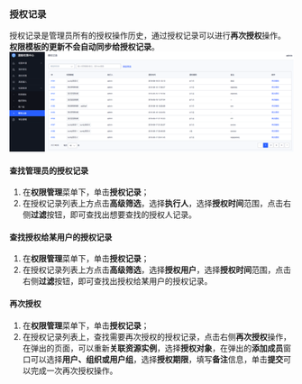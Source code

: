 ### 授权记录
授权记录是管理员所有的授权操作历史，通过授权记录可以进行**再次授权**操作。
**权限模板的更新不会自动同步给授权记录**。
![](../../assets/企业微信截图_6eb6bc60-9179-4a4a-8188-6a8ac1094a76.png)

#### 查找管理员的授权记录
1. 在**权限管理**菜单下，单击**授权记录**；
2. 在授权记录列表上方点击**高级筛选**，选择**执行人**，选择**授权时间**范围，点击右侧**过滤**按钮，即可查找出想要查找的授权人记录。

#### 查找授权给某用户的授权记录
1. 在**权限管理**菜单下，单击**授权记录**；
2. 在授权记录列表上方点击**高级筛选**，选择**授权用户**，选择**授权时间**范围，点击右侧**过滤**按钮，即可查找出授权给某用户的授权记录。

#### 再次授权
1. 在**权限管理**菜单下，单击**授权记录**；
2. 在授权记录列表上，查找需要再次授权的授权记录，点击右侧**再次授权**操作，在弹出的页面，可以重新**关联资源实例**，选择**授权对象**，在弹出的**添加成员**窗口可以选择**用户、组织或用户组**，选择**授权期限**，填写**备注**信息，单击**提交**可以完成一次再次授权操作。
